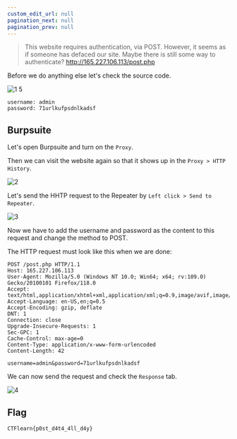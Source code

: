 ```yaml
---
custom_edit_url: null
pagination_next: null
pagination_prev: null
---
```


> This website requires authentication, via POST. However, it seems as if someone has defaced our site. Maybe there is still some way to authenticate? 
> http://165.227.106.113/post.php

Before we do anything else let's check the source code.

![1 5](https://github.com/Knign/Write-ups/assets/110326359/a6ac0e5d-58b2-4801-9311-315b53247c11)

```
username: admin
password: 71urlkufpsdnlkadsf
```
## Burpsuite
Let's open Burpsuite and turn on the `Proxy`.

Then we can visit the website again so that it shows up in the `Proxy > HTTP History`.

![2](https://github.com/Knign/Write-ups/assets/110326359/af5debe2-5282-4637-a5ca-43e00dbd33a8)

Let's send the HHTP request to the Repeater by `Left click > Send to Repeater`.

![3](https://github.com/Knign/Write-ups/assets/110326359/db0fee9f-2d65-4f0b-9d04-6e41a54ddf42)

Now we have to add the username and password as the content to this request and change the method to POST. 

The HTTP request must look like this when we are done:
```
POST /post.php HTTP/1.1
Host: 165.227.106.113
User-Agent: Mozilla/5.0 (Windows NT 10.0; Win64; x64; rv:109.0) Gecko/20100101 Firefox/118.0
Accept: text/html,application/xhtml+xml,application/xml;q=0.9,image/avif,image/webp,*/*;q=0.8
Accept-Language: en-US,en;q=0.5
Accept-Encoding: gzip, deflate
DNT: 1
Connection: close
Upgrade-Insecure-Requests: 1
Sec-GPC: 1
Cache-Control: max-age=0
Content-Type: application/x-www-form-urlencoded
Content-Length: 42

username=admin&password=71urlkufpsdnlkadsf
```
We can now send the request and check the `Response` tab.

![4](https://github.com/Knign/Write-ups/assets/110326359/26fe62d6-9abc-4fad-88a1-619e1dc0609a)

## Flag
```
CTFlearn{p0st_d4t4_4ll_d4y}
```
